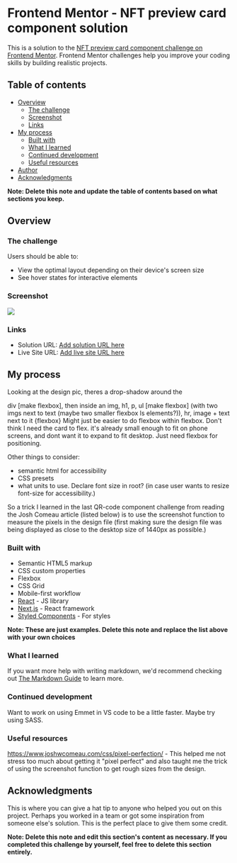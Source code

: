 # Frontend Mentor - NFT preview card component solution

This is a solution to the [NFT preview card component challenge on Frontend Mentor](https://www.frontendmentor.io/challenges/nft-preview-card-component-SbdUL_w0U). Frontend Mentor challenges help you improve your coding skills by building realistic projects. 

## Table of contents

- [Overview](#overview)
  - [The challenge](#the-challenge)
  - [Screenshot](#screenshot)
  - [Links](#links)
- [My process](#my-process)
  - [Built with](#built-with)
  - [What I learned](#what-i-learned)
  - [Continued development](#continued-development)
  - [Useful resources](#useful-resources)
- [Author](#author)
- [Acknowledgments](#acknowledgments)

**Note: Delete this note and update the table of contents based on what sections you keep.**

## Overview

### The challenge

Users should be able to:

- View the optimal layout depending on their device's screen size
- See hover states for interactive elements

### Screenshot

![](./screenshot.jpg)

### Links

- Solution URL: [Add solution URL here](https://your-solution-url.com)
- Live Site URL: [Add live site URL here](https://your-live-site-url.com)

## My process

Looking at the design pic, theres a drop-shadow around the 
<main> div [make flexbox], 
	then inside an img, 
			h1, 
			p, 
			ul [make flexbox] 
				(with two imgs next to text (maybe two smaller flexbox ls elements?)), 
			hr, 
			image + text next to it {flexbox}
Might just be easier to do flexbox within flexbox. Don't think I need the card to flex. it's already small enough to fit on phone screens,
and dont want it to expand to fit desktop. Just need flexbox for positioning.

Other things to consider:
 - semantic html for accessibility
 - CSS presets
 - what units to use. Declare font size in root? (in case user wants to resize font-size for accessibility.)

So a trick I learned in the last QR-code component challenge from reading the Josh Comeau article (listed below) is to use the screenshot function to measure the pixels 
in the design file (first making sure the design file was being displayed as close to the desktop size of 1440px as possible.)


### Built with

- Semantic HTML5 markup
- CSS custom properties
- Flexbox
- CSS Grid
- Mobile-first workflow
- [React](https://reactjs.org/) - JS library
- [Next.js](https://nextjs.org/) - React framework
- [Styled Components](https://styled-components.com/) - For styles

**Note: These are just examples. Delete this note and replace the list above with your own choices**

### What I learned



If you want more help with writing markdown, we'd recommend checking out [The Markdown Guide](https://www.markdownguide.org/) to learn more.



### Continued development
Want to work on using Emmet in VS code to be a little faster.
Maybe try using SASS.

### Useful resources

https://www.joshwcomeau.com/css/pixel-perfection/ - This helped me not stress too much about getting it "pixel perfect" and also taught me the trick of using the screenshot function to get rough sizes from the design.



## Acknowledgments

This is where you can give a hat tip to anyone who helped you out on this project. Perhaps you worked in a team or got some inspiration from someone else's solution. This is the perfect place to give them some credit.

**Note: Delete this note and edit this section's content as necessary. If you completed this challenge by yourself, feel free to delete this section entirely.**
